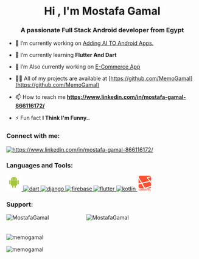 <h1 align="center">Hi , I'm Mostafa Gamal</h1>
<h3 align="center">A passionate Full Stack Android developer from Egypt</h3>

- 🔭 I’m currently working on [Adding AI TO Android Apps.](https://github.com/MemoGamal/RadioAppWithAi)

- 🌱 I’m currently learning **Flutter And Dart**

- 🔭 I’m Also currently working on [E-Commerce App](https://github.com/MemoGamal/food)

- 👨‍💻 All of my projects are available at [https://github.com/MemoGamal](https://github.com/MemoGamal)

- 📫 How to reach me **https://www.linkedin.com/in/mostafa-gamal-866116172/**

- ⚡ Fun fact **I Think I'm Funny..**

<h3 align="left">Connect with me:</h3>
<p align="left">
<a href="https://linkedin.com/in/https://www.linkedin.com/in/mostafa-gamal-866116172/" target="blank"><img align="center" src="https://raw.githubusercontent.com/rahuldkjain/github-profile-readme-generator/master/src/images/icons/Social/linked-in-alt.svg" alt="https://www.linkedin.com/in/mostafa-gamal-866116172/" height="30" width="40" /></a>
</p>

<h3 align="left">Languages and Tools:</h3>
<p align="left"> <a href="https://developer.android.com" target="_blank" rel="noreferrer"> <img src="https://raw.githubusercontent.com/devicons/devicon/master/icons/android/android-original-wordmark.svg" alt="android" width="40" height="40"/> </a> <a href="https://dart.dev" target="_blank" rel="noreferrer"> <img src="https://www.vectorlogo.zone/logos/dartlang/dartlang-icon.svg" alt="dart" width="40" height="40"/> </a> <a href="https://www.djangoproject.com/" target="_blank" rel="noreferrer"> <img src="https://cdn.worldvectorlogo.com/logos/django.svg" alt="django" width="40" height="40"/> </a> <a href="https://firebase.google.com/" target="_blank" rel="noreferrer"> <img src="https://www.vectorlogo.zone/logos/firebase/firebase-icon.svg" alt="firebase" width="40" height="40"/> </a> <a href="https://flutter.dev" target="_blank" rel="noreferrer"> <img src="https://www.vectorlogo.zone/logos/flutterio/flutterio-icon.svg" alt="flutter" width="40" height="40"/> </a> <a href="https://kotlinlang.org" target="_blank" rel="noreferrer"> <img src="https://www.vectorlogo.zone/logos/kotlinlang/kotlinlang-icon.svg" alt="kotlin" width="40" height="40"/> </a> <a href="https://laravel.com/" target="_blank" rel="noreferrer"> <img src="https://raw.githubusercontent.com/devicons/devicon/master/icons/laravel/laravel-plain-wordmark.svg" alt="laravel" width="40" height="40"/> </a> </p>

<h3 align="left">Support:</h3>
<p><a href="https://www.buymeacoffee.com/MostafaGamal"> <img align="left" src="https://cdn.buymeacoffee.com/buttons/v2/default-yellow.png" height="50" width="210" alt="MostafaGamal" /></a><a href="https://ko-fi.com/MostafaGamal"> <img align="left" src="https://cdn.ko-fi.com/cdn/kofi3.png?v=3" height="50" width="210" alt="MostafaGamal" /></a></p><br><br>

<p><img align="center" src="https://github-readme-stats.vercel.app/api/top-langs?username=memogamal&show_icons=true&locale=en&layout=compact" alt="memogamal" /></p>

<p><img align="center" src="https://github-readme-streak-stats.herokuapp.com/?user=memogamal&" alt="memogamal" /></p>
